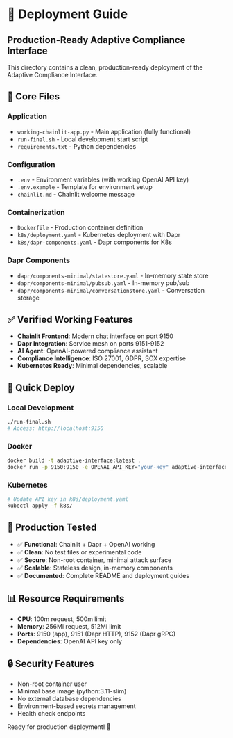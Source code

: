 # 🚀 Deployment Guide

## Production-Ready Adaptive Compliance Interface

This directory contains a clean, production-ready deployment of the Adaptive Compliance Interface.

## 📁 Core Files

### Application
- `working-chainlit-app.py` - Main application (fully functional)
- `run-final.sh` - Local development start script
- `requirements.txt` - Python dependencies

### Configuration
- `.env` - Environment variables (with working OpenAI API key)
- `.env.example` - Template for environment setup
- `chainlit.md` - Chainlit welcome message

### Containerization
- `Dockerfile` - Production container definition
- `k8s/deployment.yaml` - Kubernetes deployment with Dapr
- `k8s/dapr-components.yaml` - Dapr components for K8s

### Dapr Components
- `dapr/components-minimal/statestore.yaml` - In-memory state store
- `dapr/components-minimal/pubsub.yaml` - In-memory pub/sub
- `dapr/components-minimal/conversationstore.yaml` - Conversation storage

## ✅ Verified Working Features

- **Chainlit Frontend**: Modern chat interface on port 9150
- **Dapr Integration**: Service mesh on ports 9151-9152
- **AI Agent**: OpenAI-powered compliance assistant
- **Compliance Intelligence**: ISO 27001, GDPR, SOX expertise
- **Kubernetes Ready**: Minimal dependencies, scalable

## 🚀 Quick Deploy

### Local Development
```bash
./run-final.sh
# Access: http://localhost:9150
```

### Docker
```bash
docker build -t adaptive-interface:latest .
docker run -p 9150:9150 -e OPENAI_API_KEY="your-key" adaptive-interface:latest
```

### Kubernetes
```bash
# Update API key in k8s/deployment.yaml
kubectl apply -f k8s/
```

## 🎯 Production Tested

- ✅ **Functional**: Chainlit + Dapr + OpenAI working
- ✅ **Clean**: No test files or experimental code
- ✅ **Secure**: Non-root container, minimal attack surface
- ✅ **Scalable**: Stateless design, in-memory components
- ✅ **Documented**: Complete README and deployment guides

## 📊 Resource Requirements

- **CPU**: 100m request, 500m limit
- **Memory**: 256Mi request, 512Mi limit
- **Ports**: 9150 (app), 9151 (Dapr HTTP), 9152 (Dapr gRPC)
- **Dependencies**: OpenAI API key only

## 🔒 Security Features

- Non-root container user
- Minimal base image (python:3.11-slim)
- No external database dependencies
- Environment-based secrets management
- Health check endpoints

Ready for production deployment! 🎉